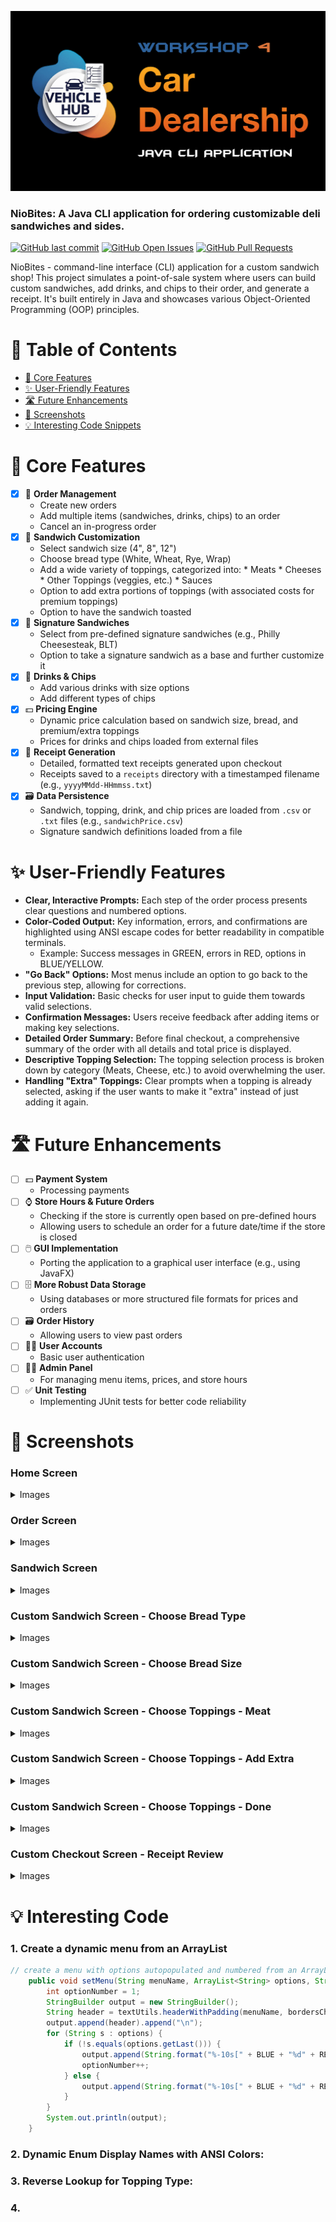 
<img alt="Project banner" src="https://github.com/HotaruRL/workshop-4-carDealership/blob/master/Workshop%204%20-%20Car%20Dealership.jpg"></img>

### NioBites: A Java CLI application for ordering customizable deli sandwiches and sides.

<a target="_blank" href="https://github.com/HotaruRL/deli-ordering-app/commits/master/" style="display: inline-block;"><img alt="GitHub last commit" src="https://img.shields.io/github/last-commit/HotaruRL/deli-ordering-app"></a>
<a target="_blank" href="https://github.com/HotaruRL/deli-ordering-app/issues" style="display: inline-block;"><img alt="GitHub Open Issues" src="https://img.shields.io/github/issues/HotaruRL/deli-ordering-app"></a>
<a target="_blank" href="https://github.com/HotaruRL/deli-ordering-app/pulls" style="display: inline-block;"><img alt="GitHub Pull Requests" src="https://img.shields.io/github/issues-pr/HotaruRL/deli-ordering-app"></a>


NioBites - command-line interface (CLI) application for a custom sandwich shop! This project simulates a point-of-sale system where users can build custom sandwiches, add drinks, and chips to their order, and generate a receipt. It's built entirely in Java and showcases various Object-Oriented Programming (OOP) principles.

# 🌟 Table of Contents
*   [🚀 Core Features](#-core-features)
*   [✨ User-Friendly Features](#-user-friendly-features)
*   [🛣️ Future Enhancements](#%EF%B8%8F-future-enhancements)
*   [📸 Screenshots](#-screenshots)
*   [💡 Interesting Code Snippets](#-interesting-code)

# 🚀 Core Features
- [x] 📒 **Order Management**
  - Create new orders
  - Add multiple items (sandwiches, drinks, chips) to an order
  - Cancel an in-progress order
- [x] 🥪 **Sandwich Customization**
  - Select sandwich size (4", 8", 12")
  - Choose bread type (White, Wheat, Rye, Wrap)
  - Add a wide variety of toppings, categorized into:
        *   Meats
        *   Cheeses
        *   Other Toppings (veggies, etc.)
        *   Sauces
  - Option to add extra portions of toppings (with associated costs for premium toppings)
  - Option to have the sandwich toasted
- [x] 🥙 **Signature Sandwiches**
  - Select from pre-defined signature sandwiches (e.g., Philly Cheesesteak, BLT)
  - Option to take a signature sandwich as a base and further customize it
- [x] 🧋 **Drinks & Chips**
  - Add various drinks with size options
  - Add different types of chips
- [x] 💵 **Pricing Engine**
  - Dynamic price calculation based on sandwich size, bread, and premium/extra toppings
  - Prices for drinks and chips loaded from external files
- [x] 🧾 **Receipt Generation**
  - Detailed, formatted text receipts generated upon checkout
  - Receipts saved to a `receipts` directory with a timestamped filename (e.g., `yyyyMMdd-HHmmss.txt`)
- [x] 🗃️ **Data Persistence**
  - Sandwich, topping, drink, and chip prices are loaded from `.csv` or `.txt` files (e.g., `sandwichPrice.csv`)
  - Signature sandwich definitions loaded from a file

# ✨ User-Friendly Features
*   **Clear, Interactive Prompts:** Each step of the order process presents clear questions and numbered options.
*   **Color-Coded Output:** Key information, errors, and confirmations are highlighted using ANSI escape codes for better readability in compatible terminals.
    *   Example: Success messages in GREEN, errors in RED, options in BLUE/YELLOW.
*   **"Go Back" Options:** Most menus include an option to go back to the previous step, allowing for corrections.
*   **Input Validation:** Basic checks for user input to guide them towards valid selections.
*   **Confirmation Messages:** Users receive feedback after adding items or making key selections.
*   **Detailed Order Summary:** Before final checkout, a comprehensive summary of the order with all details and total price is displayed.
*   **Descriptive Topping Selection:** The topping selection process is broken down by category (Meats, Cheese, etc.) to avoid overwhelming the user.
*   **Handling "Extra" Toppings:** Clear prompts when a topping is already selected, asking if the user wants to make it "extra" instead of just adding it again.

# 🛣️ Future Enhancements
- [ ] 💵 **Payment System**
  - Processing payments
- [ ] ⌚ **Store Hours & Future Orders**
  - Checking if the store is currently open based on pre-defined hours
  - Allowing users to schedule an order for a future date/time if the store is closed
- [ ] 🖱️ **GUI Implementation**
  - Porting the application to a graphical user interface (e.g., using JavaFX)
- [ ] 🗄️ **More Robust Data Storage**
  - Using databases or more structured file formats for prices and orders
- [ ] 🗃️ **Order History**
  - Allowing users to view past orders
- [ ] 🙋‍♀️ **User Accounts**
  - Basic user authentication
- [ ] 🧑‍💻 **Admin Panel**
  - For managing menu items, prices, and store hours
- [ ] ✅ **Unit Testing**
  - Implementing JUnit tests for better code reliability

# 📸 Screenshots

<html>
<h3>Home Screen</h3>
<details>
<summary>Images</summary>
<p><img alt="01.homeScreen" src="https://github.com/HotaruRL/deli-ordering-app/blob/20-clean-up-code/img/01.homeScreen.png"></p>
</details>

<h3>Order Screen</h3>
<details>
<summary>Images</summary>
<p><img alt="02.orderScreen" src="https://github.com/HotaruRL/deli-ordering-app/blob/20-clean-up-code/img/02.orderScreen.png"></p>
</details>

<h3>Sandwich Screen</h3>
<details>
<summary>Images</summary>
<p><img alt="03.sandwichScreen" src="https://github.com/HotaruRL/deli-ordering-app/blob/20-clean-up-code/img/03.sandwichScreen.png"></p>
</details>

<h3>Custom Sandwich Screen - Choose Bread Type</h3>
<details>
<summary>Images</summary>
<p><img alt="04.customSandwichScreen-breadType" src="https://github.com/HotaruRL/deli-ordering-app/blob/20-clean-up-code/img/04.customSandwichScreen-breadType.png"></p>
</details>

<h3>Custom Sandwich Screen - Choose Bread Size</h3>
<details>
<summary>Images</summary>
<p><img alt="05.customSandwichScreen-breadSize" src="https://github.com/HotaruRL/deli-ordering-app/blob/20-clean-up-code/img/05.customSandwichScreen-breadSize.png"></p>
</details>

<h3>Custom Sandwich Screen - Choose Toppings - Meat</h3>
<details>
<summary>Images</summary>
<p><img alt="06.customSandwichScreen-toppings-meat" src="https://github.com/HotaruRL/deli-ordering-app/blob/20-clean-up-code/img/06.customSandwichScreen-toppings-meat.png"></p>
</details>

<h3>Custom Sandwich Screen - Choose Toppings - Add Extra</h3>
<details>
<summary>Images</summary>
<p><img alt="07.customSandwichScreen-toppings-addExtra" src="https://github.com/HotaruRL/deli-ordering-app/blob/20-clean-up-code/img/07.customSandwichScreen-toppings-addExtra.png"></p>
</details>

<h3>Custom Sandwich Screen - Choose Toppings - Done</h3>
<details>
<summary>Images</summary>
<p><img alt="08.customSandwichScreen-done" src="https://github.com/HotaruRL/deli-ordering-app/blob/20-clean-up-code/img/08.customSandwichScreen-done.png"></p>
</details>

<h3>Custom Checkout Screen - Receipt Review</h3>
<details>
<summary>Images</summary>
<p><img alt="09.checkoutScreen-receiptReview" src="https://github.com/HotaruRL/deli-ordering-app/blob/20-clean-up-code/img/09.checkoutScreen-receiptReview.png"></p>
</details>
</html>

# 💡 Interesting Code
### 1.  **Create a dynamic menu from an ArrayList**
```java
// create a menu with options autopopulated and numbered from an ArrayList (the last item is numbered with [0])
    public void setMenu(String menuName, ArrayList<String> options, String bordersChars, String paddingChars, int paddingLength) {
        int optionNumber = 1;
        StringBuilder output = new StringBuilder();
        String header = textUtils.headerWithPadding(menuName, bordersChars, paddingChars, paddingLength);
        output.append(header).append("\n");
        for (String s : options) {
            if (!s.equals(options.getLast())) {
                output.append(String.format("%-10s[" + BLUE + "%d" + RESET + "] %s", "", optionNumber, s)).append("\n");
                optionNumber++;
            } else {
                output.append(String.format("%-10s[" + BLUE + "%d" + RESET + "] %s", "", 0, s)).append("\n");
            }
        }
        System.out.println(output);
    }
```
### 2.  **Dynamic Enum Display Names with ANSI Colors:**
### 3.  **Reverse Lookup for Topping Type:**
### 4.  




